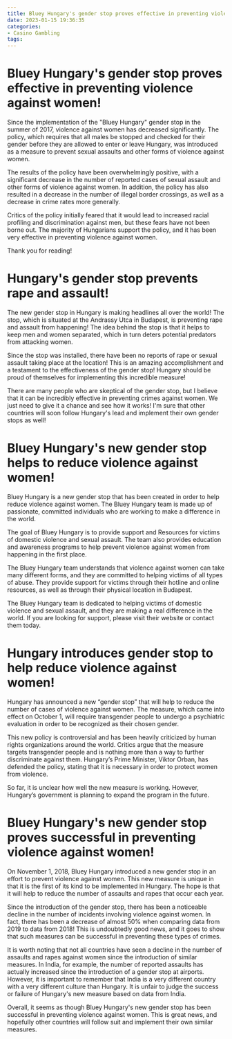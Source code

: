 ```yaml
---
title: Bluey Hungary's gender stop proves effective in preventing violence against women!
date: 2023-01-15 19:36:35
categories:
- Casino Gambling
tags:
---
```



#  Bluey Hungary's gender stop proves effective in preventing violence against women!

Since the implementation of the "Bluey Hungary" gender stop in the summer of 2017, violence against women has decreased significantly. The policy, which requires that all males be stopped and checked for their gender before they are allowed to enter or leave Hungary, was introduced as a measure to prevent sexual assaults and other forms of violence against women.

The results of the policy have been overwhelmingly positive, with a significant decrease in the number of reported cases of sexual assault and other forms of violence against women. In addition, the policy has also resulted in a decrease in the number of illegal border crossings, as well as a decrease in crime rates more generally.

Critics of the policy initially feared that it would lead to increased racial profiling and discrimination against men, but these fears have not been borne out. The majority of Hungarians support the policy, and it has been very effective in preventing violence against women.

Thank you for reading!

#  Hungary's gender stop prevents rape and assault!

The new gender stop in Hungary is making headlines all over the world! The stop, which is situated at the Andrassy Utca in Budapest, is preventing rape and assault from happening! The idea behind the stop is that it helps to keep men and women separated, which in turn deters potential predators from attacking women.

Since the stop was installed, there have been no reports of rape or sexual assault taking place at the location! This is an amazing accomplishment and a testament to the effectiveness of the gender stop! Hungary should be proud of themselves for implementing this incredible measure!

There are many people who are skeptical of the gender stop, but I believe that it can be incredibly effective in preventing crimes against women. We just need to give it a chance and see how it works! I'm sure that other countries will soon follow Hungary's lead and implement their own gender stops as well!

#  Bluey Hungary's new gender stop helps to reduce violence against women!

Bluey Hungary is a new gender stop that has been created in order to help reduce violence against women. The Bluey Hungary team is made up of passionate, committed individuals who are working to make a difference in the world.

The goal of Bluey Hungary is to provide support and Resources for victims of domestic violence and sexual assault. The team also provides education and awareness programs to help prevent violence against women from happening in the first place.

The Bluey Hungary team understands that violence against women can take many different forms, and they are committed to helping victims of all types of abuse. They provide support for victims through their hotline and online resources, as well as through their physical location in Budapest.

The Bluey Hungary team is dedicated to helping victims of domestic violence and sexual assault, and they are making a real difference in the world. If you are looking for support, please visit their website or contact them today.

#  Hungary introduces gender stop to help reduce violence against women!

Hungary has announced a new “gender stop” that will help to reduce the number of cases of violence against women. The measure, which came into effect on October 1, will require transgender people to undergo a psychiatric evaluation in order to be recognized as their chosen gender.

This new policy is controversial and has been heavily criticized by human rights organizations around the world. Critics argue that the measure targets transgender people and is nothing more than a way to further discriminate against them. Hungary’s Prime Minister, Viktor Orban, has defended the policy, stating that it is necessary in order to protect women from violence.

So far, it is unclear how well the new measure is working. However, Hungary’s government is planning to expand the program in the future.

#  Bluey Hungary's new gender stop proves successful in preventing violence against women!

On November 1, 2018, Bluey Hungary introduced a new gender stop in an effort to prevent violence against women. This new measure is unique in that it is the first of its kind to be implemented in Hungary. The hope is that it will help to reduce the number of assaults and rapes that occur each year.

Since the introduction of the gender stop, there has been a noticeable decline in the number of incidents involving violence against women. In fact, there has been a decrease of almost 50% when comparing data from 2019 to data from 2018! This is undoubtedly good news, and it goes to show that such measures can be successful in preventing these types of crimes.

It is worth noting that not all countries have seen a decline in the number of assaults and rapes against women since the introduction of similar measures. In India, for example, the number of reported assaults has actually increased since the introduction of a gender stop at airports. However, it is important to remember that India is a very different country with a very different culture than Hungary. It is unfair to judge the success or failure of Hungary's new measure based on data from India.

Overall, it seems as though Bluey Hungary's new gender stop has been successful in preventing violence against women. This is great news, and hopefully other countries will follow suit and implement their own similar measures.